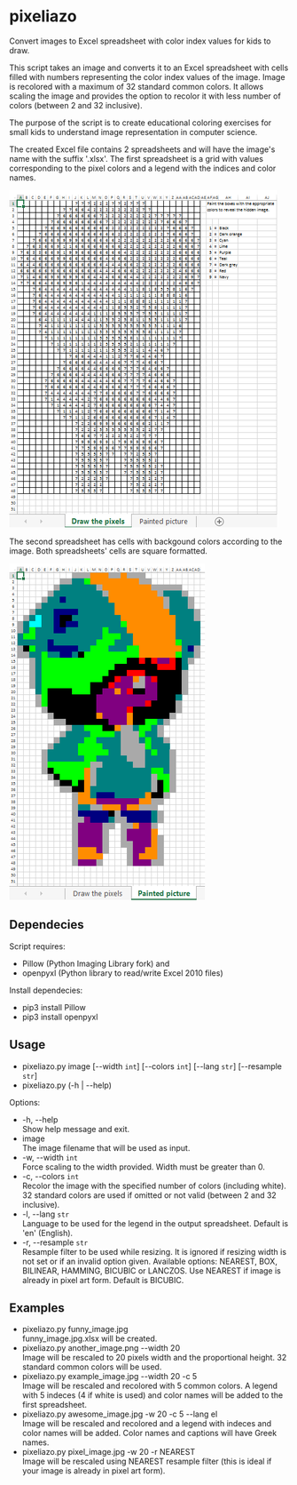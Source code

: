 # pixeliazo
Convert images to Excel spreadsheet with color index values for kids to draw.

This script takes an image and converts it to an Excel spreadsheet with cells
filled with numbers representing the color index values of the image. Image is
recolored with a maximum of 32 standard common colors. It allows scaling the
image and provides the option to recolor it with less number of colors
(between 2 and 32 inclusive).  

The purpose of the script is to create educational coloring exercises for small
kids to understand image representation in computer science.  

The created Excel file contains 2 spreadsheets and will have the image's name
with the suffix '.xlsx'. The first spreadsheet is a grid with values
corresponding to the pixel colors and a legend with the indices and color
names.  

![First spreadsheet screenshot](screenshot1.png "First spreadsheet screenshot")

The second spreadsheet has cells with backgound colors according to
the image. Both spreadsheets' cells are square formatted.  

![Second spreadsheet screenshot](screenshot2.png "Second spreadsheet screenshot")

Dependecies
-----------
Script requires:
* Pillow (Python Imaging Library fork) and
* openpyxl (Python library to read/write Excel 2010 files)  

Install dependecies:
* pip3 install Pillow
* pip3 install openpyxl

Usage
-----
* pixeliazo.py image [--width `int`] [--colors `int`] [--lang `str`]
[--resample `str`]
* pixeliazo.py (-h | --help)

Options:  
* -h, --help  
    Show help message and exit.  
* image  
    The image filename that will be used as input.  
* -w, --width `int`  
    Force scaling to the width provided. Width must be greater than 0.  
* -c, --colors `int`  
    Recolor the image with the specified number of colors (including white).
    32 standard colors are used if omitted or not valid (between 2 and 32
    inclusive).  
* -l, --lang `str`  
    Language to be used for the legend in the output spreadsheet. Default
    is 'en' (English).  
* -r, --resample `str`  
    Resample filter to be used while resizing. It is ignored if resizing width
    is not set or if an invalid option given. Available options: NEAREST, BOX,
    BILINEAR, HAMMING, BICUBIC or LANCZOS. Use NEAREST if image is already in
    pixel art form. Default is BICUBIC.  

Examples
--------
* pixeliazo.py funny_image.jpg  
    funny_image.jpg.xlsx will be created.
* pixeliazo.py another_image.png --width 20  
    Image will be rescaled to 20 pixels width and the proportional
    height. 32 standard common colors will be used.
* pixeliazo.py example_image.jpg --width 20 -c 5  
    Image will be rescaled and recolored with 5 common colors. A legend
    with 5 indeces (4 if white is used) and color names will be added
    to the first spreadsheet.
* pixeliazo.py awesome_image.jpg -w 20 -c 5 --lang el  
    Image will be rescaled and recolored and a legend with indeces
    and color names will be added. Color names and captions will have
    Greek names.
* pixeliazo.py pixel_image.jpg -w 20 -r NEAREST  
    Image will be rescaled using NEAREST resample filter (this is ideal if
    your image is already in pixel art form).